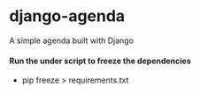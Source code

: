 # django-agenda
A simple agenda built with Django

#### Run the under script to freeze the dependencies

- pip freeze > requirements.txt
